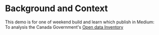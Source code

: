 # Background and Context

This demo is for one of weekend build and learn which publish in Medium:
To analysis the Canada Government's [Open data Inventory](https://open.canada.ca/en/search/inventory)

